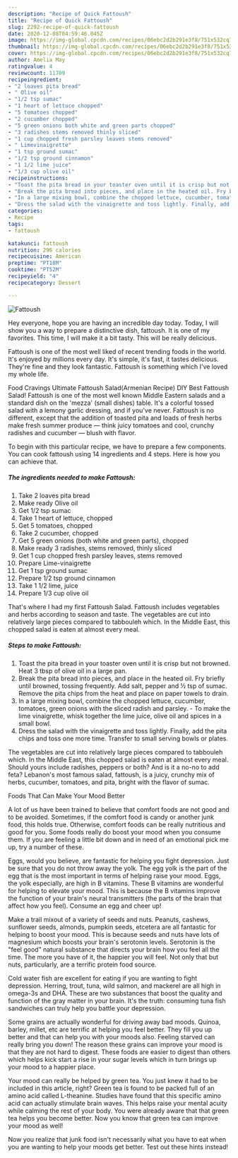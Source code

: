 ```yaml
---
description: "Recipe of Quick Fattoush"
title: "Recipe of Quick Fattoush"
slug: 2292-recipe-of-quick-fattoush
date: 2020-12-08T04:59:46.045Z
image: https://img-global.cpcdn.com/recipes/06ebc2d2b291e3f8/751x532cq70/fattoush-recipe-main-photo.jpg
thumbnail: https://img-global.cpcdn.com/recipes/06ebc2d2b291e3f8/751x532cq70/fattoush-recipe-main-photo.jpg
cover: https://img-global.cpcdn.com/recipes/06ebc2d2b291e3f8/751x532cq70/fattoush-recipe-main-photo.jpg
author: Amelia May
ratingvalue: 4
reviewcount: 11709
recipeingredient:
- "2 loaves pita bread"
- " Olive oil"
- "1/2 tsp sumac"
- "1 heart of lettuce chopped"
- "5 tomatoes chopped"
- "2 cucumber chopped"
- "5 green onions both white and green parts chopped"
- "3 radishes stems removed thinly sliced"
- "1 cup chopped fresh parsley leaves stems removed"
- " Limevinaigrette"
- "1 tsp ground sumac"
- "1/2 tsp ground cinnamon"
- "1 1/2 lime juice"
- "1/3 cup olive oil"
recipeinstructions:
- "Toast the pita bread in your toaster oven until it is crisp but not browned. Heat 3 tbsp of olive oil in a large pan."
- "Break the pita bread into pieces, and place in the heated oil. Fry briefly until browned, tossing frequently. Add salt, pepper and ½ tsp of sumac. Remove the pita chips from the heat and place on paper towels to drain."
- "In a large mixing bowl, combine the chopped lettuce, cucumber, tomatoes, green onions with the sliced radish and parsley. To make the lime vinaigrette, whisk together the lime juice, olive oil and spices in a small bowl."
- "Dress the salad with the vinaigrette and toss lightly. Finally, add the pita chips and toss one more time. Transfer to small serving bowls or plates."
categories:
- Recipe
tags:
- fattoush

katakunci: fattoush 
nutrition: 296 calories
recipecuisine: American
preptime: "PT18M"
cooktime: "PT52M"
recipeyield: "4"
recipecategory: Dessert

---
```



![Fattoush](https://img-global.cpcdn.com/recipes/06ebc2d2b291e3f8/751x532cq70/fattoush-recipe-main-photo.jpg)

Hey everyone, hope you are having an incredible day today. Today, I will show you a way to prepare a distinctive dish, fattoush. It is one of my favorites. This time, I will make it a bit tasty. This will be really delicious.

Fattoush is one of the most well liked of recent trending foods in the world. It's enjoyed by millions every day. It's simple, it's fast, it tastes delicious. They're fine and they look fantastic. Fattoush is something which I've loved my whole life.

Food Cravings Ultimate Fattoush Salad(Armenian Recipe) DIY Best Fattoush Salad! Fattoush is one of the most well known Middle Eastern salads and a standard dish on the &#39;mezza&#39; (small dishes) table. It&#39;s a colorful tossed salad with a lemony garlic dressing, and if you&#39;ve never. Fattoush is no different, except that the addition of toasted pita and loads of fresh herbs make fresh summer produce — think juicy tomatoes and cool, crunchy radishes and cucumber — blush with flavor.


To begin with this particular recipe, we have to prepare a few components. You can cook fattoush using 14 ingredients and 4 steps. Here is how you can achieve that.

<!--inarticleads1-->

##### The ingredients needed to make Fattoush:

1. Take 2 loaves pita bread
1. Make ready  Olive oil
1. Get 1/2 tsp sumac
1. Take 1 heart of lettuce, chopped
1. Get 5 tomatoes, chopped
1. Take 2 cucumber, chopped
1. Get 5 green onions (both white and green parts), chopped
1. Make ready 3 radishes, stems removed, thinly sliced
1. Get 1 cup chopped fresh parsley leaves, stems removed
1. Prepare  Lime-vinaigrette
1. Get 1 tsp ground sumac
1. Prepare 1/2 tsp ground cinnamon
1. Take 1 1/2 lime, juice
1. Prepare 1/3 cup olive oil


That&#39;s where I had my first Fattoush Salad. Fattoush includes vegetables and herbs according to season and taste. The vegetables are cut into relatively large pieces compared to tabbouleh which. In the Middle East, this chopped salad is eaten at almost every meal. 

<!--inarticleads2-->

##### Steps to make Fattoush:

1. Toast the pita bread in your toaster oven until it is crisp but not browned. Heat 3 tbsp of olive oil in a large pan.
1. Break the pita bread into pieces, and place in the heated oil. Fry briefly until browned, tossing frequently. Add salt, pepper and ½ tsp of sumac. Remove the pita chips from the heat and place on paper towels to drain.
1. In a large mixing bowl, combine the chopped lettuce, cucumber, tomatoes, green onions with the sliced radish and parsley. - To make the lime vinaigrette, whisk together the lime juice, olive oil and spices in a small bowl.
1. Dress the salad with the vinaigrette and toss lightly. Finally, add the pita chips and toss one more time. Transfer to small serving bowls or plates.


The vegetables are cut into relatively large pieces compared to tabbouleh which. In the Middle East, this chopped salad is eaten at almost every meal. Should yours include radishes, peppers or both? And is it a no-no to add feta? Lebanon&#39;s most famous salad, fattoush, is a juicy, crunchy mix of herbs, cucumber, tomatoes, and pita, bright with the flavor of sumac. 

Foods That Can Make Your Mood Better


A lot of us have been trained to believe that comfort foods are not good and to be avoided. Sometimes, if the comfort food is candy or another junk food, this holds true. Otherwise, comfort foods can be really nutritious and good for you. Some foods really do boost your mood when you consume them. If you are feeling a little bit down and in need of an emotional pick me up, try a number of these.

Eggs, would you believe, are fantastic for helping you fight depression. Just be sure that you do not throw away the yolk. The egg yolk is the part of the egg that is the most important in terms of helping raise your mood. Eggs, the yolk especially, are high in B vitamins. These B vitamins are wonderful for helping to elevate your mood. This is because the B vitamins improve the function of your brain's neural transmitters (the parts of the brain that affect how you feel). Consume an egg and cheer up!

Make a trail mixout of a variety of seeds and nuts. Peanuts, cashews, sunflower seeds, almonds, pumpkin seeds, etcetera are all fantastic for helping to boost your mood. This is because seeds and nuts have lots of magnesium which boosts your brain's serotonin levels. Serotonin is the "feel good" natural substance that directs your brain how you feel all the time. The more you have of it, the happier you will feel. Not only that but nuts, particularly, are a terrific protein food source.

Cold water fish are excellent for eating if you are wanting to fight depression. Herring, trout, tuna, wild salmon, and mackerel are all high in omega-3s and DHA. These are two substances that boost the quality and function of the gray matter in your brain. It's the truth: consuming tuna fish sandwiches can truly help you battle your depression. 

Some grains are actually wonderful for driving away bad moods. Quinoa, barley, millet, etc are terrific at helping you feel better. They fill you up better and that can help you with your moods also. Feeling starved can really bring you down! The reason these grains can improve your mood is that they are not hard to digest. These foods are easier to digest than others which helps kick start a rise in your sugar levels which in turn brings up your mood to a happier place.

Your mood can really be helped by green tea. You just knew it had to be included in this article, right? Green tea is found to be packed full of an amino acid called L-theanine. Studies have found that this specific amino acid can actually stimulate brain waves. This helps raise your mental acuity while calming the rest of your body. You were already aware that that green tea helps you become better. Now you know that green tea can improve your mood as well!

Now you realize that junk food isn't necessarily what you have to eat when you are wanting to help your moods get better. Test out  these hints  instead!

